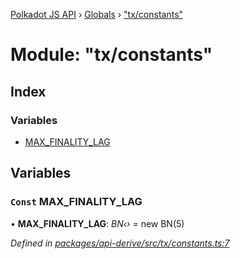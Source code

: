 [Polkadot JS API](../README.md) › [Globals](../globals.md) › ["tx/constants"](_tx_constants_.md)

# Module: "tx/constants"

## Index

### Variables

* [MAX_FINALITY_LAG](_tx_constants_.md#const-max_finality_lag)

## Variables

### `Const` MAX_FINALITY_LAG

• **MAX_FINALITY_LAG**: *BN‹›* = new BN(5)

*Defined in [packages/api-derive/src/tx/constants.ts:7](https://github.com/polkadot-js/api/blob/72d131f62f/packages/api-derive/src/tx/constants.ts#L7)*

